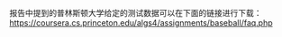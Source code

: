 报告中提到的普林斯顿大学给定的测试数据可以在下面的链接进行下载：
https://coursera.cs.princeton.edu/algs4/assignments/baseball/faq.php

